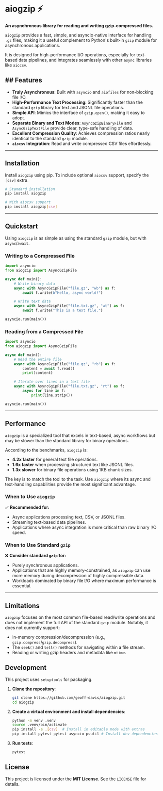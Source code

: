# aiogzip ⚡️

**An asynchronous library for reading and writing gzip-compressed files.**

`aiogzip` provides a fast, simple, and asyncio-native interface for handling `.gz` files, making it a useful complement to Python's built-in `gzip` module for asynchronous applications.

It is designed for high-performance I/O operations, especially for text-based data pipelines, and integrates seamlessly with other `async` libraries like `aiocsv`.

## \#\# Features

- **Truly Asynchronous**: Built with `asyncio` and `aiofiles` for non-blocking file I/O.
- **High-Performance Text Processing**: Significantly faster than the standard `gzip` library for text and JSONL file operations.
- **Simple API**: Mimics the interface of `gzip.open()`, making it easy to adopt.
- **Separate Binary and Text Modes**: `AsyncGzipBinaryFile` and `AsyncGzipTextFile` provide clear, type-safe handling of data.
- **Excellent Compression Quality**: Achieves compression ratios nearly identical to the standard `gzip` module.
- **`aiocsv` Integration**: Read and write compressed CSV files effortlessly.

---

## Installation

Install `aiogzip` using pip. To include optional `aiocsv` support, specify the `[csv]` extra.

```bash
# Standard installation
pip install aiogzip

# With aiocsv support
pip install aiogzip[csv]
```

---

## Quickstart

Using `aiogzip` is as simple as using the standard `gzip` module, but with `async`/`await`.

### Writing to a Compressed File

```python
import asyncio
from aiogzip import AsyncGzipFile

async def main():
    # Write binary data
    async with AsyncGzipFile("file.gz", "wb") as f:
        await f.write(b"Hello, async world!")

    # Write text data
    async with AsyncGzipFile("file.txt.gz", "wt") as f:
        await f.write("This is a text file.")

asyncio.run(main())
```

### Reading from a Compressed File

```python
import asyncio
from aiogzip import AsyncGzipFile

async def main():
    # Read the entire file
    async with AsyncGzipFile("file.gz", "rb") as f:
        content = await f.read()
        print(content)

    # Iterate over lines in a text file
    async with AsyncGgipFile("file.txt.gz", "rt") as f:
        async for line in f:
            print(line.strip())

asyncio.run(main())
```

---

## Performance

`aiogzip` is a specialized tool that excels in text-based, async workflows but may be slower than the standard library for binary operations.

According to the benchmarks, `aiogzip` is:

- **4.2x faster** for general text file operations.
- **1.6x faster** when processing structured text like JSONL files.
- **1.3x slower** for binary file operations using 1KB chunk sizes.

The key is to match the tool to the task. Use `aiogzip` where its async and text-handling capabilities provide the most significant advantage.

### When to Use `aiogzip`

✅ **Recommended for:**

- Async applications processing text, CSV, or JSONL files.
- Streaming text-based data pipelines.
- Applications where async integration is more critical than raw binary I/O speed.

### When to Use Standard `gzip`

❌ **Consider standard `gzip` for:**

- Purely synchronous applications.
- Applications that are highly memory-constrained, as `aiogzip` can use more memory during decompression of highly compressible data.
- Workloads dominated by binary file I/O where maximum performance is essential.

---

## Limitations

`aiogzip` focuses on the most common file-based read/write operations and does not implement the full API of the standard `gzip` module. Notably, it does not currently support:

- In-memory compression/decompression (e.g., `gzip.compress`/`gzip.decompress`).
- The `seek()` and `tell()` methods for navigating within a file stream.
- Reading or writing gzip headers and metadata like `mtime`.

## Development

This project uses `setuptools` for packaging.

1.  **Clone the repository**:
    ```bash
    git clone https://github.com/geoff-davis/aiogzip.git
    cd aiogzip
    ```
2.  **Create a virtual environment and install dependencies**:
    ```bash
    python -m venv .venv
    source .venv/bin/activate
    pip install -e .[csv]  # Install in editable mode with extras
    pip install pytest pytest-asyncio psutil # Install dev dependencies
    ```
3.  **Run tests**:
    ```bash
    pytest
    ```

## License

This project is licensed under the **MIT License**. See the `LICENSE` file for details.
